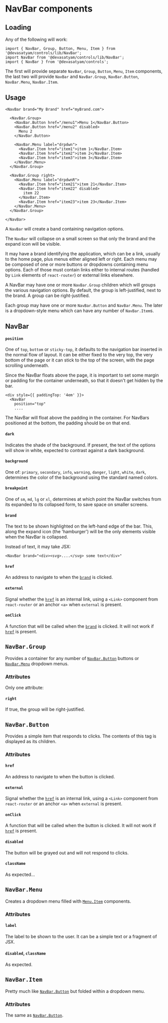 # NavBar components

## Loading

Any of the following will work:

```
import { NavBar, Group, Button, Menu, Item } from '@devasatyam/controls/lib/NavBar';
import NavBar from '@devasatyam/controls/lib/NavBar';
import { NavBar } from '@devasatyam/controls';
```

The first will provide separate `NavBar`, `Group`, `Button`, `Menu`, `Item` components, the last two will provide `NavBar` and `NavBar.Group`, `NavBar.Button`, `NavBar.Menu`, `NavBar.Item`.

## Usage

```
<NavBar brand="My Brand" href="myBrand.com">

  <NavBar.Group>
    <NavBar.Button href="/menu1">Menu 1</NavBar.Button>
    <NavBar.Button href="/menu2" disabled>
      Menu 2
    </NavBar.Button>

    <NavBar.Menu label="drpdwn">
      <NavBar.Item href="item1">item 1</NavBar.Item>
      <NavBar.Item href="item2">item 2</NavBar.Item>
      <NavBar.Item href="item3">item 3</NavBar.Item>
    </NavBar.Menu>
  </NavBar.Group>

  <NavBar.Group right>
    <NavBar.Menu label="drpdwnR">
      <NavBar.Item href="item21">item 21</NavBar.Item>
      <NavBar.Item href="item22" disabled>
        item 22
      </NavBar.Item>
      <NavBar.Item href="item23">item 23</NavBar.Item>
    </NavBar.Menu>
  </NavBar.Group>

</NavBar>
```

A `NavBar` will create a band containing navigation options.

The `NavBar` will collapse on a small screen so that only the brand and the expand icon will be visible.

It may have a brand identifying the application, which can be a link, usually to the home page, plus menus either aligned left or right. Each menu may be composed of one or more buttons or dropdowns containing menu options. Each of those must contain links either to internal routes (handled by `Link` elements of `react-router`) or external links elsewhere.

A NavBar may have one or more `NavBar.Group` children which will groups the various navigation options. By default, the group is left-justified, next to the brand. A group can be right-justified.

Each group may have one or more `NavBar.Button` and `NavBar.Menu`. The later is a dropdown-style menu which can have any number of `NavBar.Item`s.

## NavBar

#### `position`

One of `top`, `bottom` or `sticky-top`, it defaults to the navigation bar inserted in the normal flow of layout. It can be either fixed to the very top, the very bottom of the page or it can stick to the top of the screen, with the page scrolling underneath.

Since the NavBar floats above the page, it is important to set some margin or padding for the container underneath, so that it doesn't get hidden by the bar.

```
<div style={{ paddingTop: '4em' }}>
  <NavBar
    position="top"
    ....
```

The NavBar will float above the padding in the container. For NavBars positioned at the bottom, the padding should be on that end.

#### `dark`

Indicates the shade of the background. If present, the text of the options will show in white, expected to contrast against a dark background.

#### `background`

One of: `primary`, `secondary`, `info`, `warning`, `danger`, `light`, `white`, `dark`, determines the color of the background using the standard named colors.

#### `breakpoint`

One of `sm`, `md`, `lg` or `xl`, determines at which point the NavBar switches from its expanded to its collapsed form, to save space on smaller screens.

#### `brand`

The text to be shown highlighted on the left-hand edge of the bar. This, along the expand icon (the 'hamburger') will be the only elements visible when the NavBar is collapsed.

Instead of text, it may take JSX:

```
<NavBar brand="<div><svg>....</svg> some text</div>"
```

#### `href`

An address to navigate to when the [`brand`](#brand) is clicked.

#### `external`

Signal whether the [`href`](#href) is an internal link, using a `<Link>` component from `react-router` or an anchor `<a>` when `external` is present.

#### `onClick`

A function that will be called when the [`brand`](#brand) is clicked. It will not work if [`href`](#href) is present.

## `NavBar.Group`

Provides a container for any number of [`NavBar.Button`](#navbar_button) buttons or [`NavBar.Menu`](#navbar_menu) dropdown menus.

### Attributes

Only one attribute:

#### `right`

If true, the group will be right-justified.

## `NavBar.Button`

Provides a simple item that responds to clicks. The contents of this tag is displayed as its children.

### Attributes

#### `href`

An address to navigate to when the button is clicked.

#### `external`

Signal whether the [`href`](#href) is an internal link, using a `<Link>` component from `react-router` or an anchor `<a>` when `external` is present.

#### `onClick`

A function that will be called when the button is clicked. It will not work if [`href`](#href) is present.

#### `disabled`

The button will be grayed out and will not respond to clicks.

#### `className`

As expected...

## `NavBar.Menu`

Creates a dropdown menu filled with [`Menu.Item`](#menu_item) components.

### Attributes

#### `label`

The label to be shown to the user. It can be a simple text or a fragment of JSX.

#### `disabled`, `className`

As expected.

## `NavBar.Item`

Pretty much like [`NavBar.Button`](#navbar_button) but folded within a dropdown menu.

### Attributes

The same as [`NavBar.Button`](#navbar_button).
